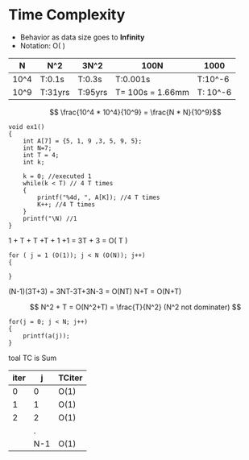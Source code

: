 # Time Complexity
* Behavior as data size goes to **Infinity**
* Notation: O( )

| N    | N^2     | 3N^2    | 100N             | 1000     |
| ---- | ------- | ------- | ---------------- | -------- |
| 10^4 | T:0.1s  | T:0.3s  | T:0.001s         | T:10^-6  |
| 10^9 | T:31yrs | T:95yrs | T= 100s = 1.66mm | T: 10^-6 |

$$ \frac{10^4 * 10^4}{10^9} = \frac{N * N}{10^9}$$

```
void ex1()
{
    int A[7] = {5, 1, 9 ,3, 5, 9, 5};
    int N=7;
    int T = 4;
    int k;

    k = 0; //executed 1
    while(k < T) // 4 T times
    {
        printf("%4d, ", A[K]); //4 T times
        K++; //4 T times
    }
    printf("\N) //1
}
```
1 + T + T +T + 1 +1 = 3T + 3 = O( T ) 

```
for ( j = 1 (O(1)); j < N (O(N)); j++)
{

}
```
(N-1)(3T+3) = 3NT-3T+3N-3 = O(NT)
N+T = O(N+T)

$$
N^2 + T = O(N^2+T) = \frac{T}{N^2} (N^2 not dominater)
$$

```
for(j = 0; j < N; j++)
{
    printf(a(j));
}
```

toal TC is Sum

| iter | j   | TCiter |
| ---- | --- | ------ |
| 0    | 0   | O(1)   |
| 1    | 1   | O(1)   |
| 2    | 2   | O(1)   |
|      | .   |        |
|      | N-1 | O(1)   |
